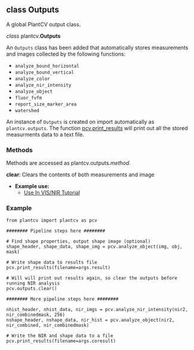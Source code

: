 ## class Outputs 

A global PlantCV output class.

*class* plantcv.**Outputs**

An `Outputs` class has been added that automatically stores measurements and images collected by the following 
functions:

* `analyze_bound_horizontal`
* `analyze_bound_vertical`
* `analyze_color`
* `analyze_nir_intensity`
* `analyze_object`
* `fluor_fvfm`
* `report_size_marker_area`
* `watershed`

An instance of `Outputs` is created on import automatically as `plantcv.outputs`. The function 
[pcv.print_results](print_results.md) will print out all the stored measurments data to a text file. 

### Methods

Methods are accessed as plantcv.outputs.*method*.

**clear**: Clears the contents of both measurements and image 

- **Example use:**
    - [Use In VIS/NIR Tutorial](vis_nir_tutorial.md)

### Example

```
from plantcv import plantcv as pcv

######## Pipeline steps here ########

# Find shape properties, output shape image (optional)
shape_header, shape_data, shape_img = pcv.analyze_object(img, obj, mask)

# Write shape data to results file
pcv.print_results(filename=args.result)

# Will will print out results again, so clear the outputs before running NIR analysis 
pcv.outputs.clear()

######## More pipeline steps here ########

nhist_header, nhist_data, nir_imgs = pcv.analyze_nir_intensity(nir2, nir_combinedmask, 256)
nshape_header, nshape_data, nir_hist = pcv.analyze_object(nir2, nir_combined, nir_combinedmask)

# Write the NIR and shape data to a file 
pcv.print_results(filename=args.coresult)
```
